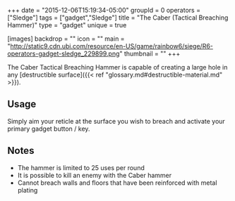 +++
date = "2015-12-06T15:19:34-05:00"
groupId = 0
operators = ["Sledge"]
tags = ["gadget","Sledge"]
title = "The Caber (Tactical Breaching Hammer)"
type = "gadget"
unique = true

[images]
  backdrop = ""
  icon = ""
  main = "http://static9.cdn.ubi.com/resource/en-US/game/rainbow6/siege/R6-operators-gadget-sledge_229899.png"
  thumbnail = ""
+++

The Caber Tactical Breaching Hammer is capable of creating a large hole in any [destructible surface]({{< ref "glossary.md#destructible-material.md" >}}).

## Usage

Simply aim your reticle at the surface you wish to breach and activate your primary gadget button / key.

## Notes

- The hammer is limited to 25 uses per round
- It is possible to kill an enemy with the Caber hammer
- Cannot breach walls and floors that have been reinforced with metal plating
